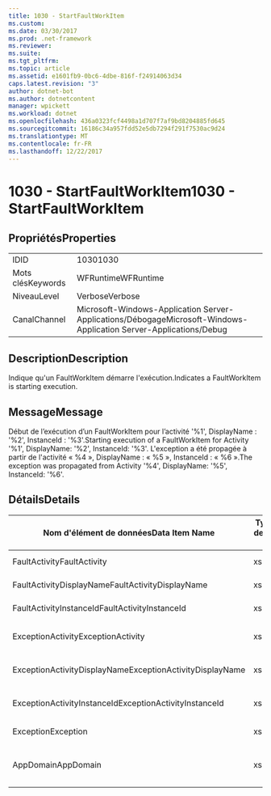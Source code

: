 ```yaml
---
title: 1030 - StartFaultWorkItem
ms.custom: 
ms.date: 03/30/2017
ms.prod: .net-framework
ms.reviewer: 
ms.suite: 
ms.tgt_pltfrm: 
ms.topic: article
ms.assetid: e1601fb9-0bc6-4dbe-816f-f24914063d34
caps.latest.revision: "3"
author: dotnet-bot
ms.author: dotnetcontent
manager: wpickett
ms.workload: dotnet
ms.openlocfilehash: 436a0323fcf4498a1d707f7af9bd8204885fd645
ms.sourcegitcommit: 16186c34a957fdd52e5db7294f291f7530ac9d24
ms.translationtype: MT
ms.contentlocale: fr-FR
ms.lasthandoff: 12/22/2017
---
```

# <a name="1030---startfaultworkitem"></a><span data-ttu-id="8fe31-102">1030 - StartFaultWorkItem</span><span class="sxs-lookup"><span data-stu-id="8fe31-102">1030 - StartFaultWorkItem</span></span>
## <a name="properties"></a><span data-ttu-id="8fe31-103">Propriétés</span><span class="sxs-lookup"><span data-stu-id="8fe31-103">Properties</span></span>  
  
|||  
|-|-|  
|<span data-ttu-id="8fe31-104">ID</span><span class="sxs-lookup"><span data-stu-id="8fe31-104">ID</span></span>|<span data-ttu-id="8fe31-105">1030</span><span class="sxs-lookup"><span data-stu-id="8fe31-105">1030</span></span>|  
|<span data-ttu-id="8fe31-106">Mots clés</span><span class="sxs-lookup"><span data-stu-id="8fe31-106">Keywords</span></span>|<span data-ttu-id="8fe31-107">WFRuntime</span><span class="sxs-lookup"><span data-stu-id="8fe31-107">WFRuntime</span></span>|  
|<span data-ttu-id="8fe31-108">Niveau</span><span class="sxs-lookup"><span data-stu-id="8fe31-108">Level</span></span>|<span data-ttu-id="8fe31-109">Verbose</span><span class="sxs-lookup"><span data-stu-id="8fe31-109">Verbose</span></span>|  
|<span data-ttu-id="8fe31-110">Canal</span><span class="sxs-lookup"><span data-stu-id="8fe31-110">Channel</span></span>|<span data-ttu-id="8fe31-111">Microsoft-Windows-Application Server-Applications/Débogage</span><span class="sxs-lookup"><span data-stu-id="8fe31-111">Microsoft-Windows-Application Server-Applications/Debug</span></span>|  
  
## <a name="description"></a><span data-ttu-id="8fe31-112">Description</span><span class="sxs-lookup"><span data-stu-id="8fe31-112">Description</span></span>  
 <span data-ttu-id="8fe31-113">Indique qu'un FaultWorkItem démarre l'exécution.</span><span class="sxs-lookup"><span data-stu-id="8fe31-113">Indicates a FaultWorkItem is starting execution.</span></span>  
  
## <a name="message"></a><span data-ttu-id="8fe31-114">Message</span><span class="sxs-lookup"><span data-stu-id="8fe31-114">Message</span></span>  
 <span data-ttu-id="8fe31-115">Début de l’exécution d’un FaultWorkItem pour l’activité '%1', DisplayName : '%2', InstanceId : '%3'.</span><span class="sxs-lookup"><span data-stu-id="8fe31-115">Starting execution of a FaultWorkItem for Activity '%1', DisplayName: '%2', InstanceId: '%3'.</span></span>  <span data-ttu-id="8fe31-116">L'exception a été propagée à partir de l'activité « %4 », DisplayName : « %5 », InstanceId : « %6 ».</span><span class="sxs-lookup"><span data-stu-id="8fe31-116">The exception was propagated from Activity '%4', DisplayName: '%5', InstanceId: '%6'.</span></span>  
  
## <a name="details"></a><span data-ttu-id="8fe31-117">Détails</span><span class="sxs-lookup"><span data-stu-id="8fe31-117">Details</span></span>  
  
|<span data-ttu-id="8fe31-118">Nom d'élément de données</span><span class="sxs-lookup"><span data-stu-id="8fe31-118">Data Item Name</span></span>|<span data-ttu-id="8fe31-119">Type d'élément de données</span><span class="sxs-lookup"><span data-stu-id="8fe31-119">Data Item Type</span></span>|<span data-ttu-id="8fe31-120">Description</span><span class="sxs-lookup"><span data-stu-id="8fe31-120">Description</span></span>|  
|--------------------|--------------------|-----------------|  
|<span data-ttu-id="8fe31-121">FaultActivity</span><span class="sxs-lookup"><span data-stu-id="8fe31-121">FaultActivity</span></span>|<span data-ttu-id="8fe31-122">xs:string</span><span class="sxs-lookup"><span data-stu-id="8fe31-122">xs:string</span></span>|<span data-ttu-id="8fe31-123">Nom de type de l'activité d'erreur.</span><span class="sxs-lookup"><span data-stu-id="8fe31-123">The type name of the fault activity.</span></span>|  
|<span data-ttu-id="8fe31-124">FaultActivityDisplayName</span><span class="sxs-lookup"><span data-stu-id="8fe31-124">FaultActivityDisplayName</span></span>|<span data-ttu-id="8fe31-125">xs:string</span><span class="sxs-lookup"><span data-stu-id="8fe31-125">xs:string</span></span>|<span data-ttu-id="8fe31-126">Nom complet de l'activité d'erreur.</span><span class="sxs-lookup"><span data-stu-id="8fe31-126">The display name of the fault activity.</span></span>|  
|<span data-ttu-id="8fe31-127">FaultActivityInstanceId</span><span class="sxs-lookup"><span data-stu-id="8fe31-127">FaultActivityInstanceId</span></span>|<span data-ttu-id="8fe31-128">xs:string</span><span class="sxs-lookup"><span data-stu-id="8fe31-128">xs:string</span></span>|<span data-ttu-id="8fe31-129">ID d'instance de l'activité d'erreur.</span><span class="sxs-lookup"><span data-stu-id="8fe31-129">The instance id of the fault activity.</span></span>|  
|<span data-ttu-id="8fe31-130">ExceptionActivity</span><span class="sxs-lookup"><span data-stu-id="8fe31-130">ExceptionActivity</span></span>|<span data-ttu-id="8fe31-131">xs:string</span><span class="sxs-lookup"><span data-stu-id="8fe31-131">xs:string</span></span>|<span data-ttu-id="8fe31-132">Nom de type de l'activité qui a levé l'exception.</span><span class="sxs-lookup"><span data-stu-id="8fe31-132">The type name of the activity that threw the exception.</span></span>|  
|<span data-ttu-id="8fe31-133">ExceptionActivityDisplayName</span><span class="sxs-lookup"><span data-stu-id="8fe31-133">ExceptionActivityDisplayName</span></span>|<span data-ttu-id="8fe31-134">xs:string</span><span class="sxs-lookup"><span data-stu-id="8fe31-134">xs:string</span></span>|<span data-ttu-id="8fe31-135">Nom complet de l'activité qui a levé l'exception.</span><span class="sxs-lookup"><span data-stu-id="8fe31-135">The display name of the activity that threw the exception.</span></span>|  
|<span data-ttu-id="8fe31-136">ExceptionActivityInstanceId</span><span class="sxs-lookup"><span data-stu-id="8fe31-136">ExceptionActivityInstanceId</span></span>|<span data-ttu-id="8fe31-137">xs:string</span><span class="sxs-lookup"><span data-stu-id="8fe31-137">xs:string</span></span>|<span data-ttu-id="8fe31-138">ID d'instance de l'activité ayant levé l'exception.</span><span class="sxs-lookup"><span data-stu-id="8fe31-138">The instance id of the activity that threw the exception.</span></span>|  
|<span data-ttu-id="8fe31-139">Exception</span><span class="sxs-lookup"><span data-stu-id="8fe31-139">Exception</span></span>|<span data-ttu-id="8fe31-140">xs:string</span><span class="sxs-lookup"><span data-stu-id="8fe31-140">xs:string</span></span>|<span data-ttu-id="8fe31-141">Détails de l'exception</span><span class="sxs-lookup"><span data-stu-id="8fe31-141">The exception details for the exception</span></span>|  
|<span data-ttu-id="8fe31-142">AppDomain</span><span class="sxs-lookup"><span data-stu-id="8fe31-142">AppDomain</span></span>|<span data-ttu-id="8fe31-143">xs:string</span><span class="sxs-lookup"><span data-stu-id="8fe31-143">xs:string</span></span>|<span data-ttu-id="8fe31-144">Chaîne retournée par AppDomain.CurrentDomain.FriendlyName.</span><span class="sxs-lookup"><span data-stu-id="8fe31-144">The string returned by AppDomain.CurrentDomain.FriendlyName.</span></span>|
